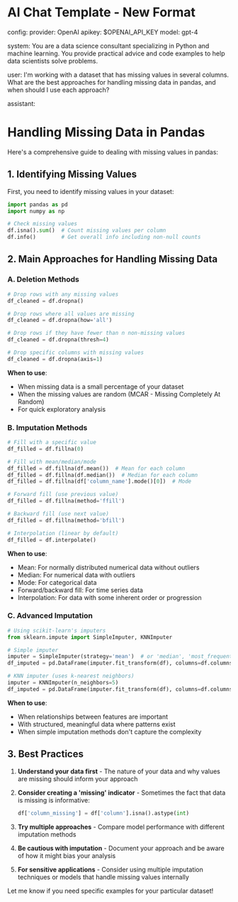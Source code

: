 # AI Chat Template - New Format

config:
provider: OpenAI
apikey: $OPENAI_API_KEY
model: gpt-4

system:
You are a data science consultant specializing in Python and machine learning. You provide practical advice and code examples to help data scientists solve problems.

user:
I'm working with a dataset that has missing values in several columns. What are the best approaches for handling missing data in pandas, and when should I use each approach?

assistant:
# Handling Missing Data in Pandas

Here's a comprehensive guide to dealing with missing values in pandas:

## 1. Identifying Missing Values

First, you need to identify missing values in your dataset:

```python
import pandas as pd
import numpy as np

# Check missing values
df.isna().sum()  # Count missing values per column
df.info()        # Get overall info including non-null counts
```

## 2. Main Approaches for Handling Missing Data

### A. Deletion Methods

```python
# Drop rows with any missing values
df_cleaned = df.dropna()

# Drop rows where all values are missing
df_cleaned = df.dropna(how='all')

# Drop rows if they have fewer than n non-missing values
df_cleaned = df.dropna(thresh=4)

# Drop specific columns with missing values
df_cleaned = df.dropna(axis=1)
```

**When to use**: 
- When missing data is a small percentage of your dataset
- When the missing values are random (MCAR - Missing Completely At Random)
- For quick exploratory analysis

### B. Imputation Methods

```python
# Fill with a specific value
df_filled = df.fillna(0)

# Fill with mean/median/mode
df_filled = df.fillna(df.mean())  # Mean for each column
df_filled = df.fillna(df.median())  # Median for each column
df_filled = df.fillna(df['column_name'].mode()[0])  # Mode

# Forward fill (use previous value)
df_filled = df.fillna(method='ffill')

# Backward fill (use next value)
df_filled = df.fillna(method='bfill')

# Interpolation (linear by default)
df_filled = df.interpolate()
```

**When to use**:
- Mean: For normally distributed numerical data without outliers
- Median: For numerical data with outliers
- Mode: For categorical data
- Forward/backward fill: For time series data
- Interpolation: For data with some inherent order or progression

### C. Advanced Imputation

```python
# Using scikit-learn's imputers
from sklearn.impute import SimpleImputer, KNNImputer

# Simple imputer
imputer = SimpleImputer(strategy='mean')  # or 'median', 'most_frequent', 'constant'
df_imputed = pd.DataFrame(imputer.fit_transform(df), columns=df.columns)

# KNN imputer (uses k-nearest neighbors)
imputer = KNNImputer(n_neighbors=5)
df_imputed = pd.DataFrame(imputer.fit_transform(df), columns=df.columns)
```

**When to use**:
- When relationships between features are important
- With structured, meaningful data where patterns exist
- When simple imputation methods don't capture the complexity

## 3. Best Practices

1. **Understand your data first** - The nature of your data and why values are missing should inform your approach
   
2. **Consider creating a 'missing' indicator** - Sometimes the fact that data is missing is informative:
   ```python
   df['column_missing'] = df['column'].isna().astype(int)
   ```

3. **Try multiple approaches** - Compare model performance with different imputation methods

4. **Be cautious with imputation** - Document your approach and be aware of how it might bias your analysis

5. **For sensitive applications** - Consider using multiple imputation techniques or models that handle missing values internally

Let me know if you need specific examples for your particular dataset!
